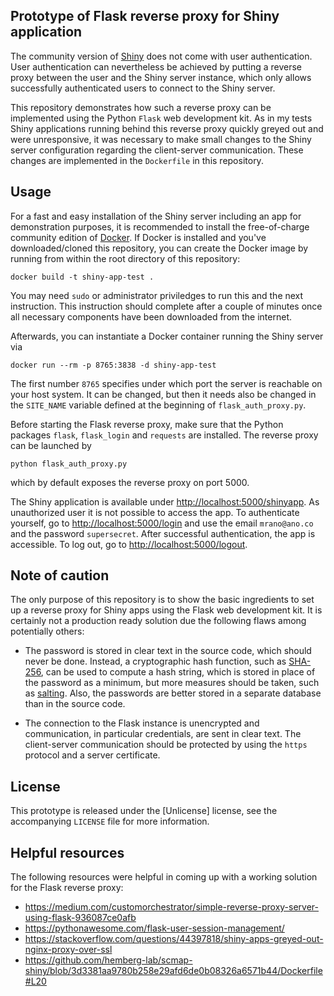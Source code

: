 ## Prototype of Flask reverse proxy for Shiny application

The community version of [Shiny] does not come with user
authentication. User authentication can nevertheless be
achieved by putting a reverse proxy between the user and the
Shiny server instance, which only allows successfully authenticated
users to connect to the Shiny server.

This repository demonstrates how such a reverse proxy
can be implemented using the Python `Flask` web development kit. 
As in my tests Shiny applications running behind this
reverse proxy quickly greyed out and were unresponsive,
it was necessary to make small changes to the Shiny
server configuration regarding the client-server communication.
These changes are implemented in the `Dockerfile` in this repository.

## Usage

For a fast and easy installation of the Shiny server including an
app for demonstration purposes, it is recommended to install
the free-of-charge community edition of [Docker].
If Docker is installed and you've downloaded/cloned this
repository, you can create the Docker image by running
from within the root directory of this repository:
```
docker build -t shiny-app-test .
```
You may need `sudo` or administrator priviledges to run this
and the next instruction. This instruction should complete
after a couple of minutes once all necessary components
have been downloaded from the internet.

Afterwards, you can instantiate a Docker container running
the Shiny server via 
```
docker run --rm -p 8765:3838 -d shiny-app-test
```
The first number `8765` specifies under which port the server
is reachable on your host system. It can be changed, but then
it needs also be changed in the `SITE_NAME` variable defined
at the beginning of `flask_auth_proxy.py`.

Before starting the Flask reverse proxy, make sure that the Python
packages `flask`, `flask_login` and `requests` are installed.
The reverse proxy can be launched by
```
python flask_auth_proxy.py
```
which by default exposes the reverse proxy on port 5000.

The Shiny application is available under
<http://localhost:5000/shinyapp>. As unauthorized user
it is not possible to access the app. To authenticate
yourself, go to <http://localhost:5000/login> and use
the email `mrano@ano.co` and the password `supersecret`.
After successful authentication, the app is accessible.
To log out, go to <http://localhost:5000/logout>.

## Note of caution

The only purpose of this repository is to show the basic
ingredients to set up a reverse proxy for Shiny apps
using the Flask web development kit. It is certainly
not a production ready solution due the following flaws
among potentially others:

- The password is stored in clear text in the source code,
  which should never be done. Instead, a cryptographic hash
  function, such as [SHA-256], can be used to compute
  a hash string, which is stored in place of the password
  as a minimum, but more measures should be taken, such as
  [salting]. Also, the passwords are better stored in a
  separate database than in the source code.

- The connection to the Flask instance is unencrypted and
  communication, in particular credentials, are sent in
  clear text. The client-server communication should be
  protected by using the `https` protocol and a server
  certificate.

## License

This prototype is released under the [Unlicense] license,
see the accompanying `LICENSE` file for more information.

## Helpful resources

The following resources were helpful in coming up
with a working solution for the Flask reverse proxy:

- <https://medium.com/customorchestrator/simple-reverse-proxy-server-using-flask-936087ce0afb>
- <https://pythonawesome.com/flask-user-session-management/>
- <https://stackoverflow.com/questions/44397818/shiny-apps-greyed-out-nginx-proxy-over-ssl>
- <https://github.com/hemberg-lab/scmap-shiny/blob/3d3381aa9780b258e29afd6de0b08326a6571b44/Dockerfile#L20>


[Shiny]: https://shiny.rstudio.com/
[Docker]: https://www.docker.com/
[SHA-256]: https://en.wikipedia.org/wiki/SHA-2
[salting]: https://en.wikipedia.org/wiki/Salt_(cryptography)
